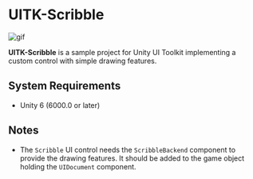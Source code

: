UITK-Scribble
=============

![gif](https://github.com/keijiro/UITK-Scribble/assets/343936/25b007e8-3737-481a-95c7-48c68c3f398c)

**UITK-Scribble** is a sample project for Unity UI Toolkit implementing a custom control with simple drawing features.

System Requirements
-------------------

- Unity 6 (6000.0 or later)

Notes
-----

- The `Scribble` UI control needs the `ScribbleBackend` component to provide the drawing features.
  It should be added to the game object holding the `UIDocument` component.
